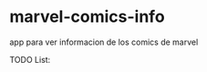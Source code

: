 marvel-comics-info
===================

app para ver informacion de los comics de marvel


TODO List:
